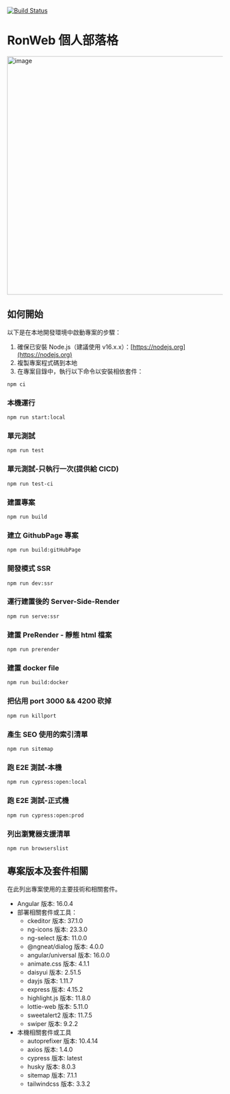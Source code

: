 [![Build Status](https://drone.ronwebs.com/api/badges/pzps94038/RonWeb/status.svg)](https://drone.ronwebs.com/pzps94038/RonWeb)

# RonWeb 個人部落格
<img width="556" alt="image" src="https://github.com/pzps94038/RonWeb/assets/80943379/f861afae-beac-40bf-841a-a446448d305a">

## 如何開始

以下是在本地開發環境中啟動專案的步驟：

1. 確保已安裝 Node.js（建議使用 v16.x.x）：[https://nodejs.org](https://nodejs.org)
2. 複製專案程式碼到本地
3. 在專案目錄中，執行以下命令以安裝相依套件：

```
npm ci
```

### 本機運行

```
npm run start:local
```

### 單元測試

```
npm run test
```

### 單元測試-只執行一次(提供給 CICD)

```
npm run test-ci
```

### 建置專案

```
npm run build
```

### 建立 GithubPage 專案

```
npm run build:gitHubPage
```

### 開發模式 SSR

```
npm run dev:ssr
```

### 運行建置後的 Server-Side-Render

```
npm run serve:ssr
```

### 建置 PreRender - 靜態 html 檔案

```
npm run prerender
```

### 建置 docker file

```
npm run build:docker
```

### 把佔用 port 3000 && 4200 砍掉

```
npm run killport
```

### 產生 SEO 使用的索引清單

```
npm run sitemap
```

### 跑 E2E 測試-本機

```
npm run cypress:open:local
```

### 跑 E2E 測試-正式機

```
npm run cypress:open:prod
```

### 列出瀏覽器支援清單

```
npm run browserslist
```

## 專案版本及套件相關

在此列出專案使用的主要技術和相關套件。

- Angular 版本: 16.0.4
- 部署相關套件或工具：
  - ckeditor 版本: 37.1.0
  - ng-icons 版本: 23.3.0
  - ng-select 版本: 11.0.0
  - @ngneat/dialog 版本: 4.0.0
  - angular/universal 版本: 16.0.0
  - animate.css 版本: 4.1.1
  - daisyui 版本: 2.51.5
  - dayjs 版本: 1.11.7
  - express 版本: 4.15.2
  - highlight.js 版本: 11.8.0
  - lottie-web 版本: 5.11.0
  - sweetalert2 版本: 11.7.5
  - swiper 版本: 9.2.2
- 本機相關套件或工具
  - autoprefixer 版本: 10.4.14
  - axios 版本: 1.4.0
  - cypress 版本: latest
  - husky 版本: 8.0.3
  - sitemap 版本: 7.1.1
  - tailwindcss 版本: 3.3.2
